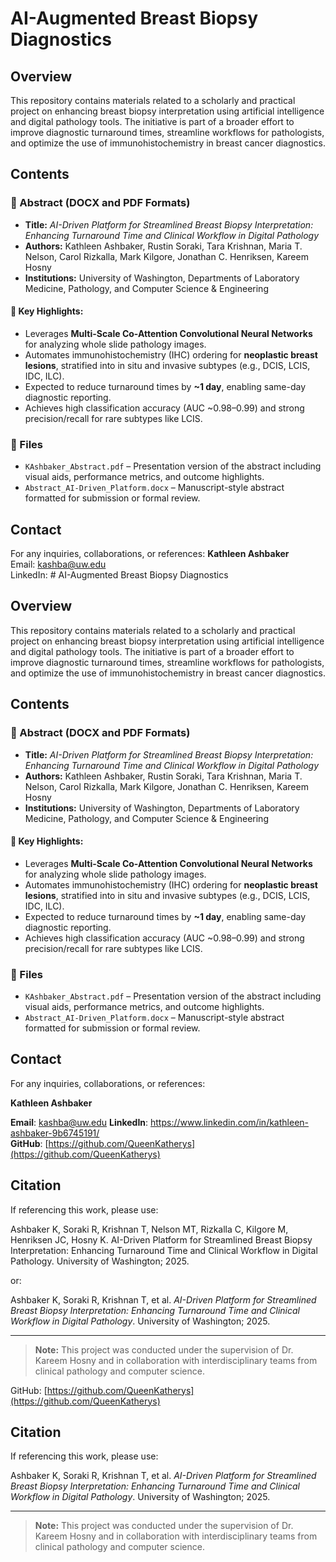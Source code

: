 # AI-Augmented Breast Biopsy Diagnostics

## Overview
This repository contains materials related to a scholarly and practical project on enhancing breast biopsy interpretation using artificial intelligence and digital pathology tools. The initiative is part of a broader effort to improve diagnostic turnaround times, streamline workflows for pathologists, and optimize the use of immunohistochemistry in breast cancer diagnostics.

## Contents

### 📄 Abstract (DOCX and PDF Formats)
- **Title:** *AI-Driven Platform for Streamlined Breast Biopsy Interpretation: Enhancing Turnaround Time and Clinical Workflow in Digital Pathology*
- **Authors:** Kathleen Ashbaker, Rustin Soraki, Tara Krishnan, Maria T. Nelson, Carol Rizkalla, Mark Kilgore, Jonathan C. Henriksen, Kareem Hosny
- **Institutions:** University of Washington, Departments of Laboratory Medicine, Pathology, and Computer Science & Engineering

#### 🔹 Key Highlights:
- Leverages **Multi-Scale Co-Attention Convolutional Neural Networks** for analyzing whole slide pathology images.
- Automates immunohistochemistry (IHC) ordering for **neoplastic breast lesions**, stratified into in situ and invasive subtypes (e.g., DCIS, LCIS, IDC, ILC).
- Expected to reduce turnaround times by **~1 day**, enabling same-day diagnostic reporting.
- Achieves high classification accuracy (AUC ~0.98–0.99) and strong precision/recall for rare subtypes like LCIS.

### 📎 Files
- `KAshbaker_Abstract.pdf` – Presentation version of the abstract including visual aids, performance metrics, and outcome highlights.
- `Abstract_AI-Driven_Platform.docx` – Manuscript-style abstract formatted for submission or formal review.

## Contact
For any inquiries, collaborations, or references:
**Kathleen Ashbaker**  
Email: kashba@uw.edu  
LinkedIn: # AI-Augmented Breast Biopsy Diagnostics

## Overview
This repository contains materials related to a scholarly and practical project on enhancing breast biopsy interpretation using artificial intelligence and digital pathology tools. The initiative is part of a broader effort to improve diagnostic turnaround times, streamline workflows for pathologists, and optimize the use of immunohistochemistry in breast cancer diagnostics.

## Contents

### 📄 Abstract (DOCX and PDF Formats)
- **Title:** *AI-Driven Platform for Streamlined Breast Biopsy Interpretation: Enhancing Turnaround Time and Clinical Workflow in Digital Pathology*
- **Authors:** Kathleen Ashbaker, Rustin Soraki, Tara Krishnan, Maria T. Nelson, Carol Rizkalla, Mark Kilgore, Jonathan C. Henriksen, Kareem Hosny
- **Institutions:** University of Washington, Departments of Laboratory Medicine, Pathology, and Computer Science & Engineering

#### 🔹 Key Highlights:
- Leverages **Multi-Scale Co-Attention Convolutional Neural Networks** for analyzing whole slide pathology images.
- Automates immunohistochemistry (IHC) ordering for **neoplastic breast lesions**, stratified into in situ and invasive subtypes (e.g., DCIS, LCIS, IDC, ILC).
- Expected to reduce turnaround times by **~1 day**, enabling same-day diagnostic reporting.
- Achieves high classification accuracy (AUC ~0.98–0.99) and strong precision/recall for rare subtypes like LCIS.

### 📎 Files
- `KAshbaker_Abstract.pdf` – Presentation version of the abstract including visual aids, performance metrics, and outcome highlights.
- `Abstract_AI-Driven_Platform.docx` – Manuscript-style abstract formatted for submission or formal review.

## Contact
For any inquiries, collaborations, or references:

**Kathleen Ashbaker**  

**Email**: kashba@uw.edu 
**LinkedIn**: https://www.linkedin.com/in/kathleen-ashbaker-9b6745191/  
**GitHub**: [https://github.com/QueenKatherys](https://github.com/QueenKatherys)

## Citation
If referencing this work, please use:

Ashbaker K, Soraki R, Krishnan T, Nelson MT, Rizkalla C, Kilgore M, Henriksen JC, Hosny K. AI-Driven Platform for Streamlined Breast Biopsy Interpretation: Enhancing Turnaround Time and Clinical Workflow in Digital Pathology. University of Washington; 2025.

or: 

Ashbaker K, Soraki R, Krishnan T, et al. *AI-Driven Platform for Streamlined Breast Biopsy Interpretation: Enhancing Turnaround Time and Clinical Workflow in Digital Pathology*. University of Washington; 2025.

---

> **Note:** This project was conducted under the supervision of Dr. Kareem Hosny and in collaboration with interdisciplinary teams from clinical pathology and computer science.

  
GitHub: [https://github.com/QueenKatherys](https://github.com/QueenKatherys)

## Citation
If referencing this work, please use:

Ashbaker K, Soraki R, Krishnan T, et al. *AI-Driven Platform for Streamlined Breast Biopsy Interpretation: Enhancing Turnaround Time and Clinical Workflow in Digital Pathology*. University of Washington; 2025.

---

> **Note:** This project was conducted under the supervision of Dr. Kareem Hosny and in collaboration with interdisciplinary teams from clinical pathology and computer science.

